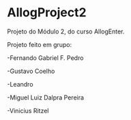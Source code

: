 # AllogProject2
Projeto do Módulo 2, do curso AllogEnter.

Projeto feito em grupo:

-Fernando Gabriel F. Pedro

-Gustavo Coelho

-Leandro

-Miguel Luiz Dalpra Pereira

-Vinicius Ritzel
